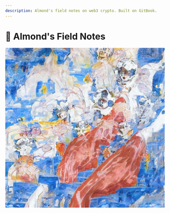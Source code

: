 ```yaml
---
description: Almond's field notes on web3 crypto. Built on GitBook.
---
```


# 🌱 Almond's Field Notes

![Ghost Machine 0098](.gitbook/assets/0098.jpeg)

